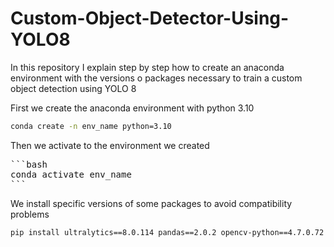 # Custom-Object-Detector-Using-YOLO8
In this repository I explain step by step how to create an anaconda environment with the versions o packages necessary to train a custom object detection using YOLO 8


First we create the anaconda environment with python 3.10

```bash
conda create -n env_name python=3.10
```

Then we activate to the environment we created 

<pre>```bash
conda activate env_name
```</pre>

We install specific versions of some packages to avoid compatibility problems

```bash
pip install ultralytics==8.0.114 pandas==2.0.2 opencv-python==4.7.0.72 numpy==1.24.3 scipy==1.10.1 easyocr==1.7.0 filterpy==1.4.5
```


